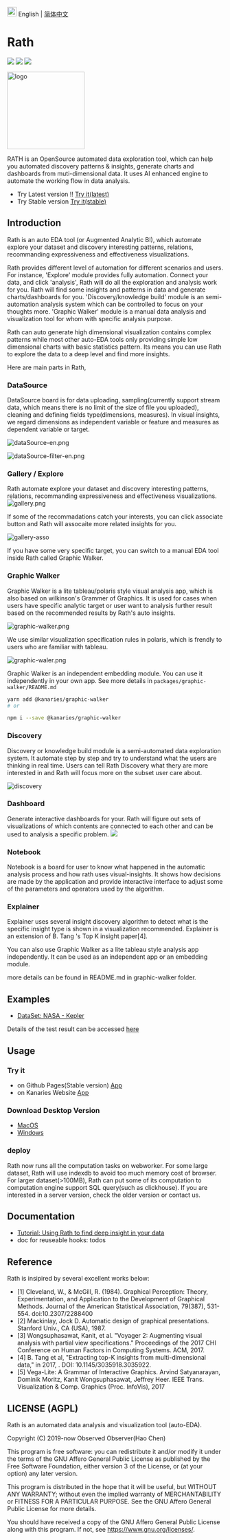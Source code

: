 <img src="https://ch-resources.oss-cn-shanghai.aliyuncs.com/images/lang-icons/icon128px.png" width="22px" /> English | [简体中文](./README.zh-CN.md)

# Rath

![](https://travis-ci.org/kanaries/rath.svg?branch=master)
![](https://img.shields.io/badge/license-AGPL-brightgreen)
![](https://img.shields.io/github/stars/kanaries/rath?color=%23ff85c0)


<img src="https://kanaries.cn/assets/kanaries-logo.png" alt="logo" width="180px" style="" />

RATH is an OpenSource automated data exploration tool, which can help you automated discovery patterns & insights, generate charts and dashboards from muti-dimensional data. It uses AI enhanced engine to automate the working flow in data analysis.

+ Try Latest version !! [Try it(latest)](https://kanaries.github.io/Rath/)
+ Try Stable version [Try it(stable)](https://kanaries.net/)

## Introduction

Rath is an auto EDA tool (or Augmented Analytic BI), which automate explore your dataset and discovery interesting patterns, relations, recommanding expressiveness and effectiveness visualizations.

Rath provides different level of automation for different scenarios and users. For instance, 'Explore' module provides fully automation. Connect your data, and click 'analysis', Rath will do all the exploration and analysis work for you. Rath will find some insights and patterns in data and generate charts/dashboards for you. 'Discovery/knowledge build' module is an semi-automation analysis system which can be controlled to focus on your thoughts more. 'Graphic Walker' module is a manual data analysis and visualization tool for whom with specific analysis purpose.

Rath can auto generate high dimensional visualization contains complex patterns while most other auto-EDA tools only providing simple low dimensional charts with basic statistics pattern. Its means you can use Rath to explore the data to a deep level and find more insights.

Here are main parts in Rath,

### DataSource
DataSource board is for data uploading, sampling(currently support stream data, which means there is no limit of the size of file you uploaded), cleaning and defining fields type(dimensions, measures). In visual insights, we regard dimensions as independent variable or feature and measures as dependent variable or target.

![dataSource-en.png](https://ch-resources.oss-cn-shanghai.aliyuncs.com/kanaries/Rath-Demos/dataSource-en.png)

![dataSource-filter-en.png](https://ch-resources.oss-cn-shanghai.aliyuncs.com/images/rath/datasource-2.png)

### Gallery / Explore

Rath automate explore your dataset and discovery interesting patterns, relations, recommanding expressiveness and effectiveness visualizations.
![gallery.png](https://ch-resources.oss-cn-shanghai.aliyuncs.com/images/rath/rath-auto-explore.png)

If some of the recommadations catch your interests, you can click associate button and Rath will assocaite more related insights for you.

![gallery-asso](https://ch-resources.oss-cn-shanghai.aliyuncs.com/images/rath/rath-associate.png)

If you have some very specific target, you can switch to a manual EDA tool inside Rath called Graphic Walker.

### Graphic Walker
Graphic Walker is a lite tableau/polaris style visual analysis app, which is also based on wilkinson's Grammer of Graphics. It is used for cases when users have specific analytic target or user want to analysis further result based on the recommended results by Rath's auto insights.

![graphic-walker.png](https://ch-resources.oss-cn-shanghai.aliyuncs.com/images/rath/graphic-walker.png)

We use similar visualization specification rules in polaris, which is frendly to users who are familiar with tableau.

![graphic-waler.png](https://ch-resources.oss-cn-shanghai.aliyuncs.com/images/rath/graphic-walker-2.png)

Graphic Walker is an independent embedding module. You can use it independently in your own app. See more details in `packages/graphic-walker/README.md`

```bash
yarn add @kanaries/graphic-walker
# or

npm i --save @kanaries/graphic-walker
```

### Discovery
Discovery or knowledge build module is a semi-automated data exploration system. It automate step by step and try to understand what the users are thinking in real time. Users can tell Rath Discovery what thery are more interested in and Rath will focus more on the subset user care about.

![discovery](https://ch-resources.oss-cn-shanghai.aliyuncs.com/images/rath/discovery-1.png)


### Dashboard
Generate interactive dashboards for your. Rath will figure out sets of visualizations of which contents are connected to each other and can be used to analysis a specific problem.
![](https://ch-resources.oss-cn-shanghai.aliyuncs.com/kanaries/Rath-Demos/dashboard-en.png)

### Notebook
Notebook is a board for user to know what happened in the automatic analysis process and how rath uses visual-insights. It shows how decisions are made by the application and provide interactive interface to adjust some of the parameters and operators used by the algorithm.

### Explainer
Explainer uses several insight discovery algorithm to detect what is the specific insight type is shown in a visualization recommended. Explainer is an extension of B. Tang 's Top K insight paper[4].


You can also use Graphic Walker as a lite tableau style analysis app independently. It can be used as an independent app or an embedding module.

more details can be found in README.md in graphic-walker folder.

## Examples

+ [DataSet: NASA - Kepler](https://www.kaggle.com/nasa/kepler-exoplanet-search-results)

Details of the test result can be accessed [here](https://www.yuque.com/chenhao-sv93h/umv780/mbs440)



## Usage

### Try it
+ on Github Pages(Stable version) [App](https://kanaries.github.io/Rath/)
+ on Kanaries Website [App](https://kanaries.net/)

### Download Desktop Version
- [MacOS](https://ch-resources.oss-cn-shanghai.aliyuncs.com/downloads/rath/Kanaries%20Rath-0.1.0.dmg)
- [Windows](https://ch-resources.oss-cn-shanghai.aliyuncs.com/downloads/rath/Kanaries%20Rath-0.1.0-win.zip)

### deploy

Rath now runs all the computation tasks on webworker. For some large dataset, Rath will use indexdb to avoid too much memory cost of browser. For larger dataset(>100MB), Rath can put some of its computation to computation engine support SQL query(such as clickhouse). If you are interested in a server version, check the older version or contact us.


## Documentation
+ [Tutorial: Using Rath to find deep insight in your data](https://www.yuque.com/docs/share/3f32e044-3530-4ebe-9b01-287bfbdb7ce0?#)
+ doc for reuseable hooks: todos

## Reference

Rath is insipired by several excellent works below:
+ [1] Cleveland, W., & McGill, R. (1984). Graphical Perception: Theory, Experimentation, and Application to the Development of Graphical Methods. Journal of the American Statistical Association, 79(387), 531-554. doi:10.2307/2288400
+ [2] Mackinlay, Jock D. Automatic design of graphical presentations. Stanford Univ., CA (USA), 1987.
+ [3] Wongsuphasawat, Kanit, et al. "Voyager 2: Augmenting visual analysis with partial view specifications." Proceedings of the 2017 CHI Conference on Human Factors in Computing Systems. ACM, 2017.
+ [4] B. Tang et al, "Extracting top-K insights from multi-dimensional data," in 2017, . DOI: 10.1145/3035918.3035922.
+ [5] Vega-Lite: A Grammar of Interactive Graphics. Arvind Satyanarayan, Dominik Moritz, Kanit Wongsuphasawat, Jeffrey Heer. IEEE Trans. Visualization & Comp. Graphics (Proc. InfoVis), 2017

## LICENSE (AGPL)
Rath is an automated data analysis and visualization tool (auto-EDA).

Copyright (C) 2019-now Observed Observer(Hao Chen)

This program is free software: you can redistribute it and/or modify
it under the terms of the GNU Affero General Public License as
published by the Free Software Foundation, either version 3 of the
License, or (at your option) any later version.

This program is distributed in the hope that it will be useful,
but WITHOUT ANY WARRANTY; without even the implied warranty of
MERCHANTABILITY or FITNESS FOR A PARTICULAR PURPOSE.  See the
GNU Affero General Public License for more details.

You should have received a copy of the GNU Affero General Public License
along with this program.  If not, see <https://www.gnu.org/licenses/>.
